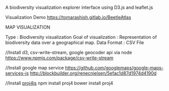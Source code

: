 A biodiversity visualization explorer interface using D3.js and leaflet.js


Visualization Demo https://tomarashish.gitlab.io/BeetleAtlas



MAP VISUALIZATION


Type :  Biodiversity visualization 
Goal of visualization :  Representation of biodiversity data over a geographical map.
Data Format : CSV File


//Install d3, csv-write-stream, google geocoder api via node
https://www.npmjs.com/package/csv-write-stream

//Install google map service
https://github.com/googlemaps/google-maps-services-js
http://blockbuilder.org/renecnielsen/5efac1d87d1974d4190d

//Install [proj4js](https://github.com/proj4js/proj4js)
npm install proj4
bower install proj4
